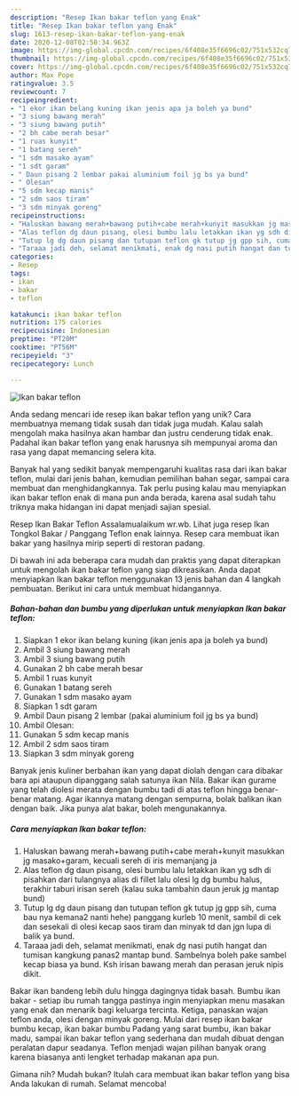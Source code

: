 ```yaml
---
description: "Resep Ikan bakar teflon yang Enak"
title: "Resep Ikan bakar teflon yang Enak"
slug: 1613-resep-ikan-bakar-teflon-yang-enak
date: 2020-12-08T02:50:34.963Z
image: https://img-global.cpcdn.com/recipes/6f408e35f6696c02/751x532cq70/ikan-bakar-teflon-foto-resep-utama.jpg
thumbnail: https://img-global.cpcdn.com/recipes/6f408e35f6696c02/751x532cq70/ikan-bakar-teflon-foto-resep-utama.jpg
cover: https://img-global.cpcdn.com/recipes/6f408e35f6696c02/751x532cq70/ikan-bakar-teflon-foto-resep-utama.jpg
author: Max Pope
ratingvalue: 3.5
reviewcount: 7
recipeingredient:
- "1 ekor ikan belang kuning ikan jenis apa ja boleh ya bund"
- "3 siung bawang merah"
- "3 siung bawang putih"
- "2 bh cabe merah besar"
- "1 ruas kunyit"
- "1 batang sereh"
- "1 sdm masako ayam"
- "1 sdt garam"
- " Daun pisang 2 lembar pakai aluminium foil jg bs ya bund"
- " Olesan"
- "5 sdm kecap manis"
- "2 sdm saos tiram"
- "3 sdm minyak goreng"
recipeinstructions:
- "Haluskan bawang merah+bawang putih+cabe merah+kunyit masukkan jg masako+garam, kecuali sereh di iris memanjang ja"
- "Alas teflon dg daun pisang, olesi bumbu lalu letakkan ikan yg sdh di pisahkan dari tulangnya alias di fillet lalu olesi lg dg bumbu halus, terakhir taburi irisan sereh (kalau suka tambahin daun jeruk jg mantap bund)"
- "Tutup lg dg daun pisang dan tutupan teflon gk tutup jg gpp sih, cuma bau nya kemana2 nanti hehe) panggang kurleb 10 menit, sambil di cek dan sesekali di olesi kecap saos tiram dan minyak td dan jgn lupa di balik ya bund."
- "Taraaa jadi deh, selamat menikmati, enak dg nasi putih hangat dan tumisan kangkung panas2 mantap bund. Sambelnya boleh pake sambel kecap biasa ya bund. Ksh irisan bawang merah dan perasan jeruk nipis dikit."
categories:
- Resep
tags:
- ikan
- bakar
- teflon

katakunci: ikan bakar teflon 
nutrition: 175 calories
recipecuisine: Indonesian
preptime: "PT20M"
cooktime: "PT56M"
recipeyield: "3"
recipecategory: Lunch

---
```



![Ikan bakar teflon](https://img-global.cpcdn.com/recipes/6f408e35f6696c02/751x532cq70/ikan-bakar-teflon-foto-resep-utama.jpg)

Anda sedang mencari ide resep ikan bakar teflon yang unik? Cara membuatnya memang tidak susah dan tidak juga mudah. Kalau salah mengolah maka hasilnya akan hambar dan justru cenderung tidak enak. Padahal ikan bakar teflon yang enak harusnya sih mempunyai aroma dan rasa yang dapat memancing selera kita.

Banyak hal yang sedikit banyak mempengaruhi kualitas rasa dari ikan bakar teflon, mulai dari jenis bahan, kemudian pemilihan bahan segar, sampai cara membuat dan menghidangkannya. Tak perlu pusing kalau mau menyiapkan ikan bakar teflon enak di mana pun anda berada, karena asal sudah tahu triknya maka hidangan ini dapat menjadi sajian spesial.

Resep Ikan Bakar Teflon Assalamualaikum wr.wb. Lihat juga resep Ikan Tongkol Bakar / Panggang Teflon enak lainnya. Resep cara membuat ikan bakar yang hasilnya mirip seperti di restoran padang.


Di bawah ini ada beberapa cara mudah dan praktis yang dapat diterapkan untuk mengolah ikan bakar teflon yang siap dikreasikan. Anda dapat menyiapkan Ikan bakar teflon menggunakan 13 jenis bahan dan 4 langkah pembuatan. Berikut ini cara untuk membuat hidangannya.

<!--inarticleads1-->

##### Bahan-bahan dan bumbu yang diperlukan untuk menyiapkan Ikan bakar teflon:

1. Siapkan 1 ekor ikan belang kuning (ikan jenis apa ja boleh ya bund)
1. Ambil 3 siung bawang merah
1. Ambil 3 siung bawang putih
1. Gunakan 2 bh cabe merah besar
1. Ambil 1 ruas kunyit
1. Gunakan 1 batang sereh
1. Gunakan 1 sdm masako ayam
1. Siapkan 1 sdt garam
1. Ambil  Daun pisang 2 lembar (pakai aluminium foil jg bs ya bund)
1. Ambil  Olesan:
1. Gunakan 5 sdm kecap manis
1. Ambil 2 sdm saos tiram
1. Siapkan 3 sdm minyak goreng


Banyak jenis kuliner berbahan ikan yang dapat diolah dengan cara dibakar bara api ataupun dipanggang salah satunya ikan Nila. Bakar ikan gurame yang telah diolesi merata dengan bumbu tadi di atas teflon hingga benar-benar matang. Agar ikannya matang dengan sempurna, bolak balikan ikan dengan baik. Jika punya alat bakar, boleh mengunakannya. 

<!--inarticleads2-->

##### Cara menyiapkan Ikan bakar teflon:

1. Haluskan bawang merah+bawang putih+cabe merah+kunyit masukkan jg masako+garam, kecuali sereh di iris memanjang ja
1. Alas teflon dg daun pisang, olesi bumbu lalu letakkan ikan yg sdh di pisahkan dari tulangnya alias di fillet lalu olesi lg dg bumbu halus, terakhir taburi irisan sereh (kalau suka tambahin daun jeruk jg mantap bund)
1. Tutup lg dg daun pisang dan tutupan teflon gk tutup jg gpp sih, cuma bau nya kemana2 nanti hehe) panggang kurleb 10 menit, sambil di cek dan sesekali di olesi kecap saos tiram dan minyak td dan jgn lupa di balik ya bund.
1. Taraaa jadi deh, selamat menikmati, enak dg nasi putih hangat dan tumisan kangkung panas2 mantap bund. Sambelnya boleh pake sambel kecap biasa ya bund. Ksh irisan bawang merah dan perasan jeruk nipis dikit.


Bakar ikan bandeng lebih dulu hingga dagingnya tidak basah. Bumbu ikan bakar - setiap ibu rumah tangga pastinya ingin menyiapkan menu masakan yang enak dan menarik bagi keluarga tercinta. Ketiga, panaskan wajan teflon anda, olesi dengan minyak goreng. Mulai dari resep ikan bakar bumbu kecap, ikan bakar bumbu Padang yang sarat bumbu, ikan bakar madu, sampai ikan bakar teflon yang sederhana dan mudah dibuat dengan peralatan dapur seadanya. Teflon menjadi wajan pilihan banyak orang karena biasanya anti lengket terhadap makanan apa pun. 

Gimana nih? Mudah bukan? Itulah cara membuat ikan bakar teflon yang bisa Anda lakukan di rumah. Selamat mencoba!
